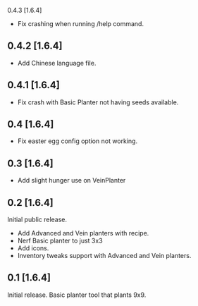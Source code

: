 0.4.3 [1.6.4]

* Fix crashing when running /help command.

0.4.2 [1.6.4]
-----

* Add Chinese language file.

0.4.1 [1.6.4]
---

* Fix crash with Basic Planter not having seeds available.

0.4 [1.6.4]
---

* Fix easter egg config option not working. 

0.3 [1.6.4]
---

* Add slight hunger use on VeinPlanter

0.2 [1.6.4]
---

Initial public release.
* Add Advanced and Vein planters with recipe.
* Nerf Basic planter to just 3x3
* Add icons.
* Inventory tweaks support with Advanced and Vein planters.

0.1 [1.6.4]
---

Initial release. Basic planter tool that plants 9x9.

